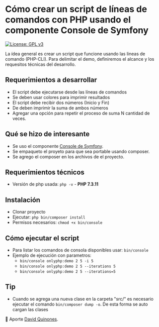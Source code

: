 # Cómo crear un script de líneas de comandos con PHP usando el componente Console de Symfony
[![License: GPL v3](https://img.shields.io/badge/License-GPLv3-blue.svg)](https://www.gnu.org/licenses/gpl-3.0)

La ídea general es crear un script que funcione usando las lineas de comando (PHP-CLI). 
Para delimitar el demo, definiremos el alcance y los requesitos técnicas del desarrollo.

## Requerimientos a desarrollar 

* El script debe ejecutarse desde las líneas de comandos
* Se deben usar colores para imprimir resultados
* El script debe recibir dos números (Inicio y Fin)
* De deben imprimir la suma de ambos números
* Agregar una opción para repetir el proceso de suma N cantidad de veces.

## Qué se hizo de interesante

* Se uso el componente [Console de Symfony]( https://symfony.com/doc/current/components/console.html).
* Se empaqueto el proyeto para que sea portable usando composer.
* Se agrego el composer en los archivos de el proyecto.

## Requerimientos técnicos

* Versión de php usada: `php -v` - **PHP 7.3.11**

## Instalación
* Clonar proyecto
* Ejecutar: `php bin/composer install`
* Permisos necesarios: `chmod +x bin/console` 

## Cómo ejecutar el script

* Para listar los comandos de consola disponibles usar: `bin/console`
* Ejemplo de ejecución con parametros: 
  * `bin/console onlyphp:demo 2 5 -i 5`
  * `bin/console onlyphp:demo 2 5 --iterations 5`
  * `bin/console onlyphp:demo 2 5 --iterations=5`

## Tip

  * Cuando se agrega una nueva clase en la carpeta "src/" es necesario ejecutar el comando `bin/composer dump -o`. De esta forma se auto cargan las clases


:gift: Aporte [David Quinones]( https://github.com/dqblanco).